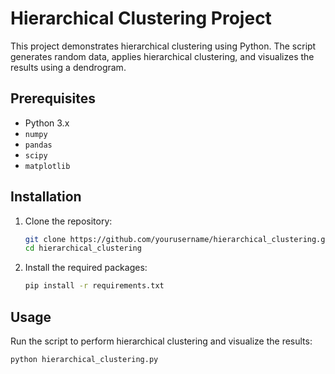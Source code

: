 # Hierarchical Clustering Project

This project demonstrates hierarchical clustering using Python. The script generates random data, applies hierarchical clustering, and visualizes the results using a dendrogram.

## Prerequisites

- Python 3.x
- `numpy`
- `pandas`
- `scipy`
- `matplotlib`

## Installation

1. Clone the repository:
    ```sh
    git clone https://github.com/yourusername/hierarchical_clustering.git
    cd hierarchical_clustering
    ```

2. Install the required packages:
    ```sh
    pip install -r requirements.txt
    ```

## Usage

Run the script to perform hierarchical clustering and visualize the results:
```sh
python hierarchical_clustering.py
